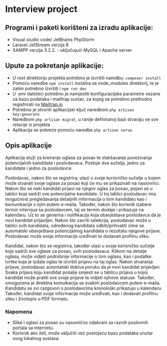# Interview project

## Programi i paketi korišteni za izradu aplikacije:
- Visual studio code/ JetBrains PhpStorm
- Laravel JetStream verzija 8
- XAMPP verzija 3.2.2. - uključujući MySQL i Apache server

## Upute za pokretanje aplikacije:
- U root direktoriju projekta potrebno je izvršiti naredbu: `composer install`
- Pomoću naredbe `npm install` instalira se node_modules direktorij, te je zatim potrebno izvršiti i `npm run dev`
- U .env datoteci potrebno je namjestiti konfiguracijske parametre vezane za bazu podataka i mailtrap sustav, za kojeg se potrebno prethodno registrirati na [Mailtrap.io](https://mailtrap.io/)
- Potrebno je stvoriti aplikacijski ključ naredbom `php artisan key:generate`
- Naredbom `php artisan migrat`, u ranije definiranoj bazi stvaraju se sve relacije iz projekta
- Aplikacija se pokreće pomoću naredbe `php artisan serve`.

## Opis aplikacije
Aplikacija služi za kreiranje oglasa za posao te olakšavanje povezivanja potencijalnih kandidata i poslodavaca. Postoje dva sučelja, jedno za kandidate i jedno za poslodavce. 

Poslodavac, nakon što se registrira, ulazi u svoje korisničko sučelje u kojem može stvarati svoje oglase za posao koji će mu se prikazivati na naslovnici. Nakon što se neki kandidat prijavi na njegov oglas za posao, pojavi se u tablici koja sadrži sve potencijalne kandidate. U toj tablici poslodavac ima mogućnost pregledavanja detaljnih informacija o tom kandidatu kao i komunikacije s njim putem e-maila. Također, nakon što korisnik izabere termin intervjua sa poslodavcem, taj se termin dodaje i prikazuje na kalendaru. Uz to se generira i notifikacija koja obavještava poslodavca da je novi kandidat prijavljen. Nakon što završi selekcija, poslodavac može u tablici svih kandidata, određenog kandidata odbiti/prihvatiti čime se automatski obavještava potencijalnog kandidata o rezultatu njegove prijave. Poslodavac može svoje informacije uređivati te dodavati profilnu sliku.

Kandidat, nakon što se registrira, također ulazi u svoje korisničko sučelje koje sadrži sve oglase za posao, svih poslodavaca. Klikom na detalje oglasa, može vidjeti podrobnije informacije o tom oglasu, kao i podatke tvrtke koja je izdala oglas te izvršiti prijavu na taj oglas. Nakon stvaranja prijave, poslodavac automatski dobiva poruku da je novi kandidat prijavljen. Svaka prijava koju kandidat pošalje smjesti se u tablicu prijava u kojoj kandidat može pratiti sve svoje prijave te vidjeti njihove statuse. Također, omogućena je direktna komuikacija sa svakim poslodavcem putem e-maila. Kandidatu se svi razgovori s poslodavcima kronološki prikazuju u kalendaru. Također, kandidat svoje informacije može uređivati, kao i dodavati profilnu sliku i životopis u PDF formatu.

### Napomena
- Slike i oglasi za posao su nasumično odabrani sa raznih poslovnih portala sa internetu.
- Korisnik ako želi, može uključiti već postojeću bazu podataka unutar svog lokalnog sustava.
